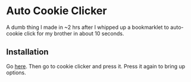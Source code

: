 # Auto Cookie Clicker
A dumb thing I made in ~2 hrs after I whipped up a bookmarklet to auto-cookie click for my brother in about 10 seconds.

## Installation
Go [here](https://coolreader18.github.io/bookmarklet-loader/?script=coolreader18%2Fauto-cookie-clicker%2Fcookieclicker.min.js&name=Cookie%20Clicker&github). Then go to cookie clicker and press it. Press it again to bring up options.
